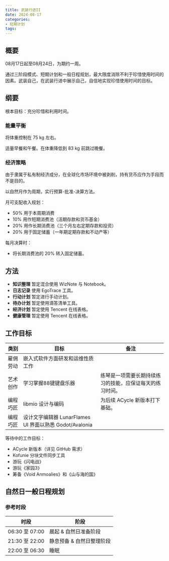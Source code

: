 ```yaml
---
title: 武装行进II
date: 2024-08-17
categories:
- 短期计划
tags:
---
```


## 概要

08月17日起至08月24日，为期约一周。

通过三阶段模式、短期计划和一般日程规划，最大限度消除不利于珍惜使用时间的因素。武装自己，在武装行进中展示自己，自信地实现珍惜使用时间的目标。

## 纲要

根本目标：充分珍惜和利用时间。

### 能量平衡

将体重控制在 75 kg 左右。

适量早餐和午餐。在体重降低到 83 kg 前跳过晚餐。

### 经济策略

由于隶属于私有制经济成分，在全球化市场环境中被剥削，持有货币应作为手段而不是目的。

以自然月作为周期，实行预算-批准-决算方法。

月可支配收入规划：

- 50% 用于本周期消费
- 10% 用作短期消费池（活期存款和货币基金）
- 20% 用作长期消费池（三个月左右定期存款和投资）
- 20% 用于固定储蓄（一年期定期存款和不动产等）

每月决算时：

- 将长期消费池的 20% 转入固定储蓄。

## 方法

- **知识整理** 暂定混合使用 WizNote 与 Notebook。
- **日志记录** 使用 EgoTrace 工具。
- **行动计划** 暂定进行手动计划。
- **待办计划** 暂定使用滴答清单工具。
- **经济计划** 暂定使用 Tencent 在线表格。
- **健康管理** 暂定使用 Tencent 在线表格。

## 工作目标

| 类别 | 目标 | 备注 |
| --- | --- | --- |
| 雇佣劳动 | 嵌入式软件方面研发和运维性质工作 |
| 艺术创作 | 学习掌握88键键盘乐器 | 练琴是一项需要长期持续练习的技能，应保证每天的练习时间。 |
| 编程巧匠 | libmio 设计与编码 | 为后续 ACycle 新版本打下基础。 |
| 编程巧匠 | 设计文字编辑器 LunarFlames UI 界面以熟悉 Godot/Avalonia |

等待中的工作目标：

- ACycle 新版本（详见 GitHub 需求）
- Kofunie 分块文件同步工具
- 游玩《闪电战》
- 游玩《家园3》
- 筹备《Void Anmoalies》和《山与海的国》

## 自然日一般日程规划

### 参考时段

| 时段 | 阶段 |
| --- | --- |
| 06:30 至 07:00 | 晨起 & 自然日准备阶段 |
| 21:30 至 22:00 | 静息预备 & 自然日整理阶段 |
| 22:00 至 06:30 | 睡眠 |

